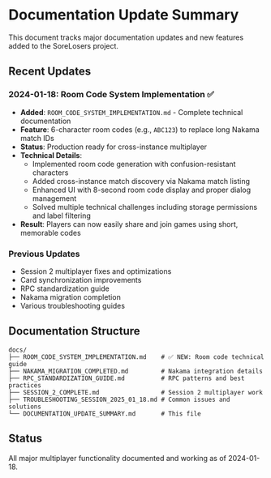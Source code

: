 # Documentation Update Summary

This document tracks major documentation updates and new features added to the SoreLosers project.

## Recent Updates

### 2024-01-18: Room Code System Implementation ✅
- **Added**: `ROOM_CODE_SYSTEM_IMPLEMENTATION.md` - Complete technical documentation
- **Feature**: 6-character room codes (e.g., `ABC123`) to replace long Nakama match IDs
- **Status**: Production ready for cross-instance multiplayer
- **Technical Details**: 
  - Implemented room code generation with confusion-resistant characters
  - Added cross-instance match discovery via Nakama match listing
  - Enhanced UI with 8-second room code display and proper dialog management
  - Solved multiple technical challenges including storage permissions and label filtering
- **Result**: Players can now easily share and join games using short, memorable codes

### Previous Updates
- Session 2 multiplayer fixes and optimizations
- Card synchronization improvements  
- RPC standardization guide
- Nakama migration completion
- Various troubleshooting guides

## Documentation Structure
```
docs/
├── ROOM_CODE_SYSTEM_IMPLEMENTATION.md    # ✅ NEW: Room code technical guide
├── NAKAMA_MIGRATION_COMPLETED.md         # Nakama integration details
├── RPC_STANDARDIZATION_GUIDE.md          # RPC patterns and best practices
├── SESSION_2_COMPLETE.md                 # Session 2 multiplayer work
├── TROUBLESHOOTING_SESSION_2025_01_18.md # Common issues and solutions
└── DOCUMENTATION_UPDATE_SUMMARY.md       # This file
```

## Status
All major multiplayer functionality documented and working as of 2024-01-18. 